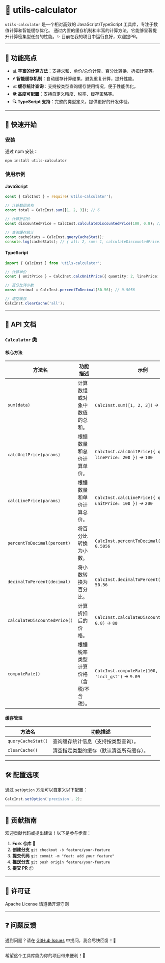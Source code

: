 # 🧮 utils-calculator

`utils-calculator` 是一个相对高效的 JavaScript/TypeScript 工具库，专注于数值计算和智能缓存优化。
通过内置的缓存机制和丰富的计算方法，它能够显著提升计算密集型任务的性能。✨
目前在我的项目中运行良好，欢迎提PR。

---

## 🌟 功能亮点

- **📊 丰富的计算方法**：支持求和、单价/总价计算、百分比转换、折扣计算等。
- **⚡ 智能缓存机制**：自动缓存计算结果，避免重复计算，提升性能。
- **📈 缓存统计查询**：支持按类型查询缓存使用情况，便于性能优化。
- **🛠️ 高度可配置**：支持自定义精度、税率、缓存策略等。
- **🔍 TypeScript 支持**：完整的类型定义，提供更好的开发体验。

---

## 🚀 快速开始

### 安装

通过 npm 安装：

```bash
npm install utils-calculator
```

### 使用示例

#### JavaScript

```javascript
const { CalcInst } = require('utils-calculator');

// 计算数组总和
const total = CalcInst.sum([1, 2, 3]); // 6

// 计算折扣价
const discountedPrice = CalcInst.calculateDiscountedPrice(100, 0.8); // 80

// 查询缓存统计
const cacheStats = CalcInst.queryCacheStat();
console.log(cacheStats); // { all: 2, sum: 1, calculateDiscountedPrice: 1, ... }
```

#### TypeScript

```typescript
import { CalcInst } from 'utils-calculator';

// 计算单价
const { unitPrice } = CalcInst.calcUnitPrice({ quantity: 2, linePrice: 200 }); // 100

// 百分比转小数
const decimal = CalcInst.percentToDecimal(50.56); // 0.5056

// 清空缓存
CalcInst.clearCache('all');
```

---

## 📖 API 文档

### `Calculator` 类

#### 核心方法

| 方法名                       | 功能描述                                                                 | 示例                                                                 |
|------------------------------|--------------------------------------------------------------------------|----------------------------------------------------------------------|
| `sum(data)`                  | 计算数组或对象中数值的总和。                                              | `CalcInst.sum([1, 2, 3])` → `6`                                     |
| `calcUnitPrice(params)`       | 根据数量和总价计算单价。                                                  | `CalcInst.calcUnitPrice({ quantity: 2, linePrice: 200 })` → `100`   |
| `calcLinePrice(params)`       | 根据数量和单价计算总价。                                                  | `CalcInst.calcLinePrice({ quantity: 2, unitPrice: 100 })` → `200`   |
| `percentToDecimal(percent)`   | 将百分比转换为小数。                                                      | `CalcInst.percentToDecimal(50.56)` → `0.5056`                        |
| `decimalToPercent(decimal)`   | 将小数转换为百分比。                                                      | `CalcInst.decimalToPercent(0.5056)` → `50.56`                        |
| `calculateDiscountedPrice()`  | 计算折扣后的价格。                                                        | `CalcInst.calculateDiscountedPrice(100, 0.8)` → `80`                |
| `computeRate()`              | 根据税率类型计算价格（含税/不含税）。                                      | `CalcInst.computeRate(100, 0.1, 'incl_gst')` → `9.09`               |

#### 缓存管理

| 方法名               | 功能描述                                                                 |
|----------------------|--------------------------------------------------------------------------|
| `queryCacheStat()`   | 查询缓存统计信息（支持按类型查询）。                                      |
| `clearCache()`       | 清空指定类型的缓存（默认清空所有缓存）。                                   |

---

## 🛠️ 配置选项

通过 `setOption` 方法可以自定义以下配置：

```typescript
CalcInst.setOption('precision', 2);
```

---

## 🤝 贡献指南

欢迎贡献代码或提出建议！以下是参与步骤：

1. **Fork 仓库** 🍴
2. **创建分支** `git checkout -b feature/your-feature`
3. **提交代码** `git commit -m "feat: add your feature"`
4. **推送分支** `git push origin feature/your-feature`
5. **提交 PR** 📦

---

## 📜 许可证

Apache License 请遵循开源守则

---

## ❓ 问题反馈

遇到问题？请在 [GitHub Issues](https://github.com/Fridolph/utils-calculator/issues) 中提问，我会尽快回复！💬

---

希望这个工具库能为你的项目带来便利！🎉
